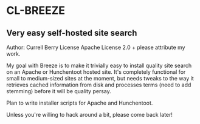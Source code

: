 # CL-BREEZE #
## Very easy self-hosted site search #
Author: Currell Berry
License Apache License 2.0 + please attribute my work.

My goal with Breeze is to make it trivially easy to install quality site search on an Apache or Hunchentoot hosted site.  It's completely functional for small to medium-sized sites at the moment, but needs tweaks to the way it retrieves cached information from disk and processes terms (need to add stemming) before it will be quality persay.

Plan to write installer scripts for Apache and Hunchentoot.

Unless you're willing to hack around a bit, please come back later! 